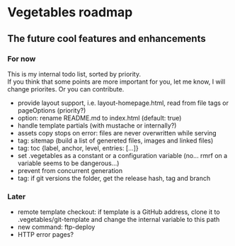 # Vegetables roadmap

## The future cool features and enhancements

### For now

This is my internal todo list, sorted by priority.  
If you think that some points are more important for you, let me know, I will change priorites. Or you can contribute.

- provide layout support, i.e. layout-homepage.html, read from file tags or pageOptions (priority?)
- option: rename README.md to index.html (default: true)
- handle template partials (with mustache or internally?)
- assets copy stops on error: files are never overwritten while serving
- tag: sitemap (build a list of genereted files, images and linked files)
- tag: toc {label, anchor, level, entries: [...]}
- set .vegetables as a constant or a configuration variable (no... rmrf on a variable seems to be dangerous...)
- prevent from concurrent generation
- tag: if git versions the folder, get the release hash, tag and branch

### Later

- remote template checkout: if template is a GitHub address, clone it to .vegetables/git-template and change the internal variable to this path
- new command: ftp-deploy
- HTTP error pages?